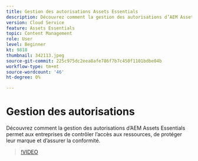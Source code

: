 ```yaml
---
title: Gestion des autorisations Assets Essentials
description: Découvrez comment la gestion des autorisations d’AEM Assets Essentials permet aux entreprises de contrôler l’accès aux ressources, de protéger leur marque et d’assurer la conformité.
version: Cloud Service
feature: Assets Essentials
topic: Content Management
role: User
level: Beginner
kt: 9818
thumbnail: 342113.jpeg
source-git-commit: 225c975dc2eea8afe786f7b7c450f1101bdbe04b
workflow-type: tm+mt
source-wordcount: '46'
ht-degree: 0%

---
```



# Gestion des autorisations

Découvrez comment la gestion des autorisations d’AEM Assets Essentials permet aux entreprises de contrôler l’accès aux ressources, de protéger leur marque et d’assurer la conformité.

>[!VIDEO](https://video.tv.adobe.com/v/342113/?quality=12&learn=on)
